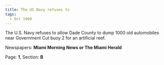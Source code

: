 ```yaml
---  
title: The US Navy refuses to  
tags:  
  - Oct 1960  
---  
```

  
The U.S. Navy refuses to allow Dade County to dump 1000 old automobiles near Government Cut buoy 2 for an artificial reef.  
  
Newspapers: **Miami Morning News or The Miami Herald**  
  
Page: **1**, Section: **B** 
